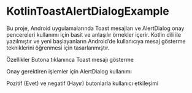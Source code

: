 # KotlinToastAlertDialogExample
Bu proje, Android uygulamalarında Toast mesajları ve AlertDialog onay pencereleri kullanımı için basit ve anlaşılır örnekler içerir.
Kotlin dili ile yazılmıştır ve yeni başlayanların Android’de kullanıcıya mesaj gösterme tekniklerini öğrenmesi için tasarlanmıştır.

Özellikler
Butona tıklanınca Toast mesajı gösterme

Onay gerektiren işlemler için AlertDialog kullanımı

Pozitif (Evet) ve negatif (Hayır) butonlarla kullanıcı etkileşimi

